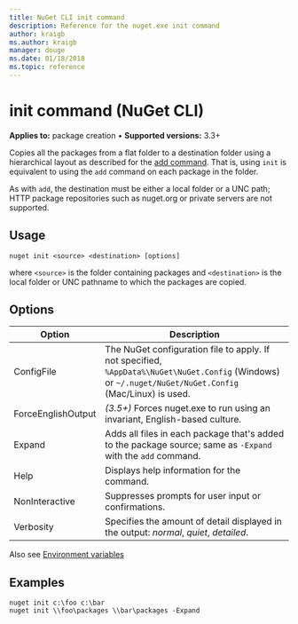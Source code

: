 ```yaml
---
title: NuGet CLI init command
description: Reference for the nuget.exe init command
author: kraigb
ms.author: kraigb
manager: douge
ms.date: 01/18/2018
ms.topic: reference
---
```


# init command (NuGet CLI)

**Applies to:** package creation &bullet; **Supported versions:** 3.3+

Copies all the packages from a flat folder to a destination folder using a hierarchical layout as described for the [add command](cli-ref-add.md). That is, using `init` is equivalent to using the `add` command on each package in the folder.

As with `add`, the destination must be either a local folder or a UNC path; HTTP package repositories such as nuget.org or private servers are not supported.

## Usage

```cli
nuget init <source> <destination> [options]
```

where `<source>` is the folder containing packages and `<destination>` is the local folder or UNC pathname to which the packages are copied.

## Options

| Option | Description |
| --- | --- |
| ConfigFile | The NuGet configuration file to apply. If not specified, `%AppData%\NuGet\NuGet.Config` (Windows) or `~/.nuget/NuGet/NuGet.Config` (Mac/Linux) is used.|
| ForceEnglishOutput | *(3.5+)* Forces nuget.exe to run using an invariant, English-based culture. |
| Expand | Adds all files in each package that's added to the package source; same as `-Expand` with the `add` command. |
| Help | Displays help information for the command. |
| NonInteractive | Suppresses prompts for user input or confirmations. |
| Verbosity | Specifies the amount of detail displayed in the output: *normal*, *quiet*, *detailed*. |

Also see [Environment variables](cli-ref-environment-variables.md)

## Examples

```cli
nuget init c:\foo c:\bar
nuget init \\foo\packages \\bar\packages -Expand
```
